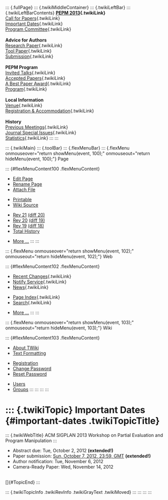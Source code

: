 ::: {.fullPage}
::: {.twikiMiddleContainer}
::: {.twikiLeftBar}
::: {.twikiLeftBarContents}
**[PEPM 2013](WebHome){.twikiLink}**\
[Call for Papers](CallForPapers){.twikiLink}\
[Important Dates](ImportantDates){.twikiLink}\
[Program Committee](ProgramCommittee){.twikiLink}\
\
**Advice for Authors**\
[Research Paper](ResearchPaperAdvice){.twikiLink}\
[Tool Paper](ToolPaperAdvice){.twikiLink}\
[Submission](PaperSubmission){.twikiLink}\
\
**PEPM Program**\
[Invited Talks](InvitedTalks){.twikiLink}\
[Accepted Papers](AcceptedPapers){.twikiLink}\
[A Best Paper Award](ABestPaperAward){.twikiLink}\
[Program](Program){.twikiLink}\
\
**Local Information**\
[Venue](WorkshopVenue){.twikiLink}\
[Registration & Accommodation](RegistrationAndAccomodation){.twikiLink}\
\
**History**\
[Previous Meetings](PreviousMeetings){.twikiLink}\
[Journal Special Issues](SpecialIssues){.twikiLink}\
[Statistics](HistoricalStatistics){.twikiLink}
:::
:::

::: {.twikiMain}
::: {.toolBar}
::: {.flexMenuBar}
::: {.flexMenu onmouseover="return showMenu(event, 100);" onmouseout="return hideMenu(event, 100);"}
Page

::: {#flexMenuContent100 .flexMenuContent}
-   [Edit
    Page](http://www.program-transformation.org/edit/PEPM13/ImportantDates?t=1536827678)
-   [Rename
    Page](http://www.program-transformation.org/rename/PEPM13/ImportantDates)
-   [Attach
    File](http://www.program-transformation.org/attach/PEPM13/ImportantDates)

<!-- -->

-   [Printable](http://www.program-transformation.org/view/PEPM13/ImportantDates?skin=print.pattern)
-   [Wiki
    Source](http://www.program-transformation.org/view/PEPM13/ImportantDates?skin=text&raw=on&contenttype=text/plain)

<!-- -->

-   [Rev
    21](http://www.program-transformation.org/view/PEPM13/ImportantDates?rev=1.21)
    [(diff 20)](http://www.program-transformation.org/rdiff/PEPM13/ImportantDates?rev1=1.21&rev2=1.20)
-   [Rev
    20](http://www.program-transformation.org/view/PEPM13/ImportantDates?rev=1.20)
    [(diff 19)](http://www.program-transformation.org/rdiff/PEPM13/ImportantDates?rev1=1.20&rev2=1.19)
-   [Rev
    19](http://www.program-transformation.org/view/PEPM13/ImportantDates?rev=1.19)
    [(diff 18)](http://www.program-transformation.org/rdiff/PEPM13/ImportantDates?rev1=1.19&rev2=1.18)
-   [Total
    History](http://www.program-transformation.org/rdiff/PEPM13/ImportantDates)

<!-- -->

-   [More
    \...](http://www.program-transformation.org/oops/PEPM13/ImportantDates?template=oopsmore&param1=1.21&param2=1.21)
:::
:::

::: {.flexMenu onmouseover="return showMenu(event, 102);" onmouseout="return hideMenu(event, 102);"}
Web

::: {#flexMenuContent102 .flexMenuContent}
-   [Recent Changes](WebChanges){.twikiLink}
-   [Notify Service](WebNotify){.twikiLink}
-   [News](WebNews){.twikiLink}

<!-- -->

-   [Page Index](WebIndex){.twikiLink}
-   [Search](WebSearch){.twikiLink}

<!-- -->

-   [More
    \...](http://www.program-transformation.org/oops/PEPM13/ImportantDates?template=oopsmore&param1=1.21&param2=1.21)
:::
:::

::: {.flexMenu onmouseover="return showMenu(event, 103);" onmouseout="return hideMenu(event, 103);"}
Wiki

::: {#flexMenuContent103 .flexMenuContent}
-   [About
    TWiki](http://www.program-transformation.org/view/TWiki/WebHome)
-   [Text
    Formatting](http://www.program-transformation.org/view/TWiki/TextFormattingRules)

<!-- -->

-   [Registration](http://www.program-transformation.org/view/TWiki/TWikiRegistration)
-   [Change
    Password](http://www.program-transformation.org/view/TWiki/ChangePassword)
-   [Reset
    Password](http://www.program-transformation.org/view/TWiki/ResetPassword)

<!-- -->

-   [Users](http://www.program-transformation.org/view/Main/TWikiUsers)
-   [Groups](http://www.program-transformation.org/view/Main/TWikiGroups)
:::
:::
:::
:::

::: {.twikiTopic}
Important Dates {#important-dates .twikiTopicTitle}
===============

::: {.twikiWebTitle}
ACM SIGPLAN 2013 Workshop on Partial Evaluation and Program Manipulation
:::

-   Abstract due: Tue, October 2, 2012 **(extended!)**
-   Paper submission: [Sun, October 7, 2012, 23:59,
    GMT](http://www.timeanddate.com/worldclock/fixedtime.html?month=10&day=7&year=2012&hour=23&min=59&sec=0&p1=0)
    **(extended!)**
-   Author notification: Tue, November 6, 2012
-   Camera-Ready Paper: Wed, November 14, 2012

\
[]{#TopicEnd}
:::

::: {.twikiTopicInfo .twikiRevInfo .twikiGrayText .twikiMoved}
:::
:::
:::
:::
